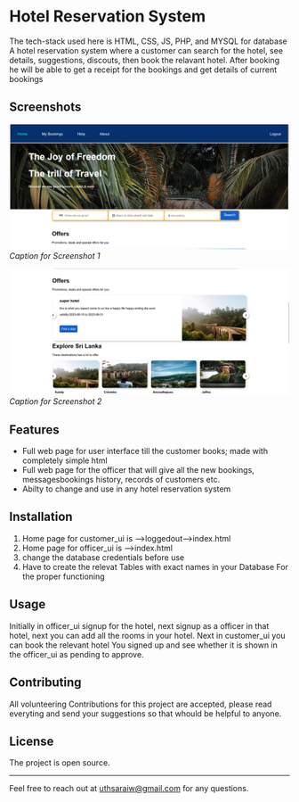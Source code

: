 # Hotel Reservation System

The tech-stack used here is HTML, CSS, JS, PHP, and MYSQL for database
A hotel reservation system where a customer can search for the hotel, see details, suggestions, discouts, then book the relavant hotel.
After booking he will be able to get a receipt for the bookings and get details of current bookings

## Screenshots

![Screenshot 1](screenshots/screenshot1.png)
*Caption for Screenshot 1*

![Screenshot 2](screenshots/screenshot2.png)
*Caption for Screenshot 2*

## Features

- Full web page for user interface till the customer books; made with completely simple html
- Full web page for the officer that will give all the new bookings, messagesbookings history, records of customers etc.
- Abilty to change and use in any hotel reservation system

## Installation

1. Home page for customer_ui is -->loggedout-->index.html
2. Home page for officer_ui is -->index.html
3. change the database credentials before use
4. Have to create the relevat Tables with exact names in your Database For the proper functioning

## Usage

Initially in officer_ui signup for the hotel, next signup as a officer in that hotel, next you can add all the rooms in your hotel.
Next in customer_ui you can book the relevant hotel You signed up and see whether it is shown in the officer_ui as pending to approve.

## Contributing

All volunteering Contributions for this project are accepted, please read everyting and send your suggestions so that whould be helpful to anyone.

## License

The project is open source.

---
Feel free to reach out at [uthsaraiw@gmail.com](mailto:uthsaraiw@gmail.com) for any questions.
